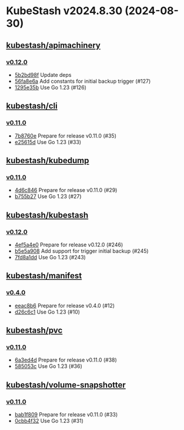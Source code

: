 # KubeStash v2024.8.30 (2024-08-30)


## [kubestash/apimachinery](https://github.com/kubestash/apimachinery)

### [v0.12.0](https://github.com/kubestash/apimachinery/releases/tag/v0.12.0)

- [5b2bd98f](https://github.com/kubestash/apimachinery/commit/5b2bd98f) Update deps
- [56fa8e6a](https://github.com/kubestash/apimachinery/commit/56fa8e6a) Add constants for initial backup trigger (#127)
- [1295e35b](https://github.com/kubestash/apimachinery/commit/1295e35b) Use Go 1.23 (#126)



## [kubestash/cli](https://github.com/kubestash/cli)

### [v0.11.0](https://github.com/kubestash/cli/releases/tag/v0.11.0)

- [7b8760e](https://github.com/kubestash/cli/commit/7b8760e) Prepare for release v0.11.0 (#35)
- [e25615d](https://github.com/kubestash/cli/commit/e25615d) Use Go 1.23 (#33)



## [kubestash/kubedump](https://github.com/kubestash/kubedump)

### [v0.11.0](https://github.com/kubestash/kubedump/releases/tag/v0.11.0)

- [4d6c846](https://github.com/kubestash/kubedump/commit/4d6c846) Prepare for release v0.11.0 (#29)
- [b755b27](https://github.com/kubestash/kubedump/commit/b755b27) Use Go 1.23 (#27)



## [kubestash/kubestash](https://github.com/kubestash/kubestash)

### [v0.12.0](https://github.com/kubestash/kubestash/releases/tag/v0.12.0)

- [4ef5a4e0](https://github.com/kubestash/kubestash/commit/4ef5a4e0) Prepare for release v0.12.0 (#246)
- [b5e5a908](https://github.com/kubestash/kubestash/commit/b5e5a908) Add support for trigger initial backup (#245)
- [7fd8a1dd](https://github.com/kubestash/kubestash/commit/7fd8a1dd) Use Go 1.23 (#243)



## [kubestash/manifest](https://github.com/kubestash/manifest)

### [v0.4.0](https://github.com/kubestash/manifest/releases/tag/v0.4.0)

- [eeac8b6](https://github.com/kubestash/manifest/commit/eeac8b6) Prepare for release v0.4.0 (#12)
- [d26c6c1](https://github.com/kubestash/manifest/commit/d26c6c1) Use Go 1.23 (#10)



## [kubestash/pvc](https://github.com/kubestash/pvc)

### [v0.11.0](https://github.com/kubestash/pvc/releases/tag/v0.11.0)

- [6a3ed4d](https://github.com/kubestash/pvc/commit/6a3ed4d) Prepare for release v0.11.0 (#38)
- [585053c](https://github.com/kubestash/pvc/commit/585053c) Use Go 1.23 (#36)



## [kubestash/volume-snapshotter](https://github.com/kubestash/volume-snapshotter)

### [v0.11.0](https://github.com/kubestash/volume-snapshotter/releases/tag/v0.11.0)

- [bab1f809](https://github.com/kubestash/volume-snapshotter/commit/bab1f809) Prepare for release v0.11.0 (#33)
- [0cbb4f32](https://github.com/kubestash/volume-snapshotter/commit/0cbb4f32) Use Go 1.23 (#31)



